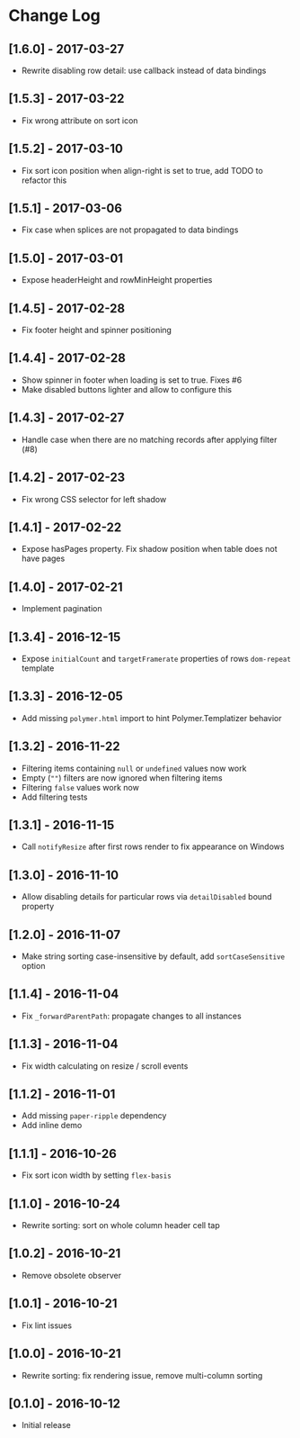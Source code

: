 # Change Log

## [1.6.0] - 2017-03-27
- Rewrite disabling row detail: use callback instead of data bindings

## [1.5.3] - 2017-03-22
- Fix wrong attribute on sort icon

## [1.5.2] - 2017-03-10
- Fix sort icon position when align-right is set to true, add TODO to refactor this

## [1.5.1] - 2017-03-06
- Fix case when splices are not propagated to data bindings

## [1.5.0] - 2017-03-01
- Expose headerHeight and rowMinHeight properties

## [1.4.5] - 2017-02-28
- Fix footer height and spinner positioning

## [1.4.4] - 2017-02-28
- Show spinner in footer when loading is set to true. Fixes #6
- Make disabled buttons lighter and allow to configure this

## [1.4.3] - 2017-02-27
- Handle case when there are no matching records after applying filter (#8)

## [1.4.2] - 2017-02-23
- Fix wrong CSS selector for left shadow

## [1.4.1] - 2017-02-22
- Expose hasPages property. Fix shadow position when table does not have pages

## [1.4.0] - 2017-02-21
- Implement pagination

## [1.3.4] - 2016-12-15
- Expose `initialCount` and `targetFramerate` properties of rows `dom-repeat` template

## [1.3.3] - 2016-12-05
- Add missing `polymer.html` import to hint Polymer.Templatizer behavior

## [1.3.2] - 2016-11-22
- Filtering items containing `null` or `undefined` values now work
- Empty (`""`) filters are now ignored when filtering items
- Filtering `false` values work now
- Add filtering tests

## [1.3.1] - 2016-11-15
- Call `notifyResize` after first rows render to fix appearance on Windows

## [1.3.0] - 2016-11-10
- Allow disabling details for particular rows via `detailDisabled` bound property

## [1.2.0] - 2016-11-07
- Make string sorting case-insensitive by default, add `sortCaseSensitive` option

## [1.1.4] - 2016-11-04
- Fix `_forwardParentPath`: propagate changes to all instances

## [1.1.3] - 2016-11-04
- Fix width calculating on resize / scroll events

## [1.1.2] - 2016-11-01
- Add missing `paper-ripple` dependency
- Add inline demo

## [1.1.1] - 2016-10-26
- Fix sort icon width by setting `flex-basis`

## [1.1.0] - 2016-10-24
- Rewrite sorting: sort on whole column header cell tap

## [1.0.2] - 2016-10-21
- Remove obsolete observer

## [1.0.1] - 2016-10-21
- Fix lint issues

## [1.0.0] - 2016-10-21
- Rewrite sorting: fix rendering issue, remove multi-column sorting

## [0.1.0] - 2016-10-12
- Initial release
